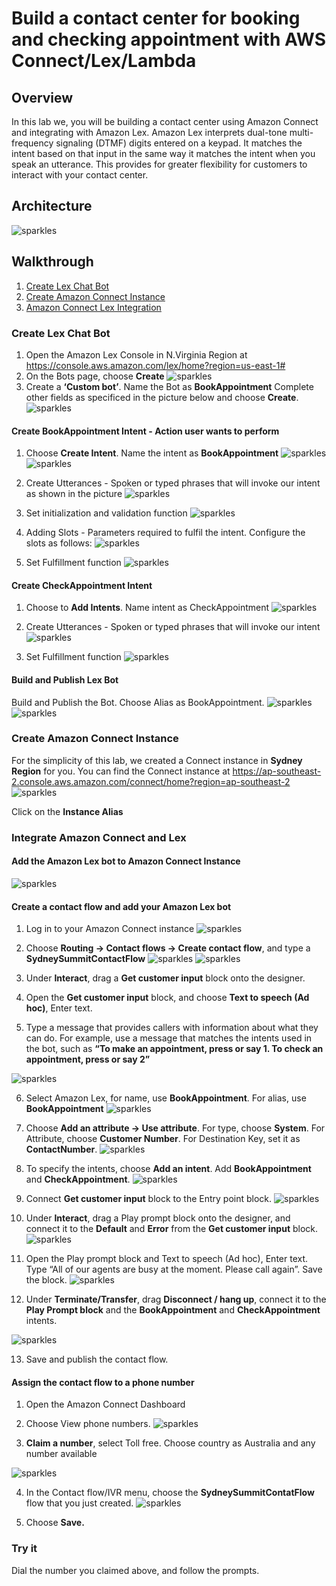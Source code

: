# **Build a contact center for booking and checking appointment with AWS Connect/Lex/Lambda**

## **Overview**
In this lab we, you will be building a contact center using Amazon Connect and integrating with Amazon Lex. Amazon Lex interprets dual-tone multi-frequency signaling (DTMF) digits entered on a keypad. It matches the intent based on that input in the same way it matches the intent when you speak an utterance. This provides for greater flexibility for customers to interact with your contact center. 

## **Architecture**
![sparkles](images/Architecture-Diagram.png)

## **Walkthrough**
1. [Create Lex Chat Bot](#CreateLexChatBot)
2. [Create Amazon Connect Instance](#CreateAmazonConnect#)
3. [Amazon Connect Lex Integration](#integration)




### **Create Lex Chat Bot <a name="CreateLexChatBot"></a>**

1.	Open the Amazon Lex Console in N.Virginia Region at https://console.aws.amazon.com/lex/home?region=us-east-1#
2.	On the Bots page, choose **Create**
![sparkles](/images/Bot_Create.png)
3.	Create a **‘Custom bot’**.
Name the Bot as **BookAppointment**
Complete other fields as specificed in the picture below and choose **Create**.
![sparkles](images/Lex-CustomBot.png)

#### **Create BookAppointment Intent** - Action user wants to perform
1.	Choose **Create Intent**. Name the intent as **BookAppointment**
![sparkles](images/Intent_BookAppointment_Create.png)
![sparkles](/images/Intent_BookAppointment_Name.png)

2.	Create Utterances - Spoken or typed phrases that will invoke our intent as shown in the picture
![sparkles](images/Intent_BookAppointment_Utterances.png)

3.	Set initialization and validation function
![sparkles](/images/Intent_BookAppointment_Lambda.png)

1. Adding Slots - Parameters required to fulfil the intent.
Configure the slots as follows:
![sparkles](images/Intent_BookAppointment_Slots.png)

5. Set Fulfillment function
![sparkles](images/Intent_BookAppointment_Fulfillment.png)


#### **Create CheckAppointment Intent**
1.	Choose to **Add Intents**. Name intent as CheckAppointment
![sparkles](images/Intent_CheckAppointment_Create.png)

2. Create Utterances - Spoken or typed phrases that will invoke our intent
![sparkles](images/Intent_CheckAppointment_Utterances.png)

3.	Set Fulfillment function
![sparkles](images/Intent_BookAppointment_Fulfillment.png)


#### Build and Publish Lex Bot ####
Build and Publish the Bot. Choose Alias as BookAppointment.
![sparkles](images/Bot_Build.png)
![sparkles](images/Bot_Publish.png)

### Create Amazon Connect Instance <a name="CreateAmazonConnect"></a>
For the simplicity of this lab, we created a Connect instance in **Sydney Region** for you. You can find the Connect instance at https://ap-southeast-2.console.aws.amazon.com/connect/home?region=ap-southeast-2
![sparkles](images/connect-instace.png)

Click on the **Instance Alias**

### Integrate Amazon Connect and Lex <a name="integration"></a>
#### Add the Amazon Lex bot to Amazon Connect Instance
![sparkles](images/connect-lex-add-lex.png)

#### Create a contact flow and add your Amazon Lex bot
1.	Log in to your Amazon Connect instance
![sparkles](images/connect-lex-login.png)


2. Choose **Routing -> Contact flows -> Create contact flow**, and type a **SydneySummitContactFlow**
![sparkles](images/connect-lex-contactflox.png)
![sparkles](images/connect-contact-flow-name.png)

3.	Under **Interact**, drag a **Get customer input** block onto the designer.
4.	Open the **Get customer input** block, and choose **Text to speech (Ad hoc)**, Enter text.
5.	Type a message that provides callers with information about what they can do. For example, use a message that matches the intents used in the bot, such as **“To make an appointment, press or say 1. To check an appointment, press or say 2”**

![sparkles](images/connect-contactflow-getcustomerinput-1.png)


6.	Select Amazon Lex, for name, use **BookAppointment**. For alias, use **BookAppointment**
![sparkles](images/connect-contactflow-addlexbot.png)
7.	Choose **Add an attribute -> Use attribute**. For type, choose **System**. For Attribute, choose **Customer Number**. For Destination Key, set it as **ContactNumber**. 
![sparkles](images/connect-contactflow-addattributes.png)

8.	To specify the intents, choose **Add an intent**. Add **BookAppointment** and **CheckAppointment**.
![sparkles](images/connect-contactflow-addintents.png)

9. Connect **Get customer input** block to the Entry point block.
![sparkles](images/connect-contactflow-getcustomerinput-2.png)

10.	Under **Interact**, drag a Play prompt block onto the designer, and connect it to the **Default** and **Error** from the **Get customer input** block. 
![sparkles](images/connect-contactflow-playprompt-1.png)

11.	Open the Play prompt block and Text to speech (Ad hoc), Enter text. Type “All of our agents are busy at the moment. Please call again”. Save the block.
![sparkles](images/connect-contactflow-playprompt-2.png)

12.	Under **Terminate/Transfer**, drag **Disconnect / hang up**, connect it to the **Play Prompt block** and the **BookAppointment** and **CheckAppointment** intents. 

![sparkles](images/connect-contactflow-disconnect.png)

13.	Save and publish the contact flow.

#### Assign the contact flow to a phone number
1.	Open the Amazon Connect Dashboard

2.	Choose View phone numbers.
![sparkles](images/connect-phonenumber-1.png)

3.	**Claim a number**, select Toll free. Choose country as Australia and any number available

![sparkles](images/connect-phonenumber-2.png)

4.	In the Contact flow/IVR menu, choose the **SydneySummitContatFlow** flow that you just created.
![sparkles](images/connect-contactflow.png)

5.	Choose **Save.**

### Try it
Dial the number you claimed above, and follow the prompts.
